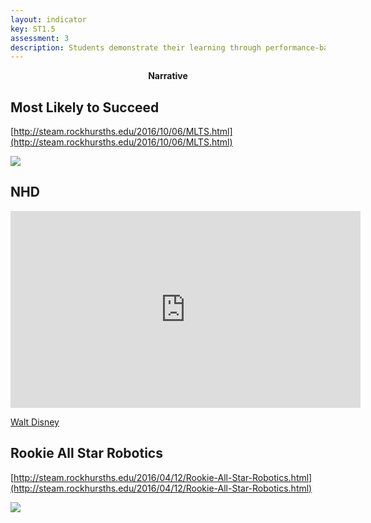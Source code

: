 ```yaml
---
layout: indicator
key: ST1.5
assessment: 3
description: Students demonstrate their learning through performance-based assessments and express their conclusions through elaborated explanations of their thinking.
---
```

<p align="center">
<b>Narrative</b>
</p>

## Most Likely to Succeed

[http://steam.rockhursths.edu/2016/10/06/MLTS.html](http://steam.rockhursths.edu/2016/10/06/MLTS.html)

<div class="flex-wrapper">
  <img src="{{ site.baseurl }}/img/indicators/st1.5a.jpg">
</div>

## NHD

<iframe width="560" height="315" src="https://www.youtube.com/embed/zUIayLnDV9g" frameborder="0" allowfullscreen></iframe>

[Walt Disney](http://88929534.nhd.weebly.com/)


## Rookie All Star Robotics

[http://steam.rockhursths.edu/2016/04/12/Rookie-All-Star-Robotics.html](http://steam.rockhursths.edu/2016/04/12/Rookie-All-Star-Robotics.html)

<div class="flex-wrapper">
  <img src="{{ site.baseurl }}/img/indicators/st1.5b.jpg">
</div>
